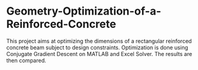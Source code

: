 # Geometry-Optimization-of-a-Reinforced-Concrete
This project aims at optimizing the dimensions of a rectangular reinforced concrete beam subject to design constraints. 
Optimization is done using Conjugate Gradient Descent on MATLAB and Excel Solver. The results are then compared.
